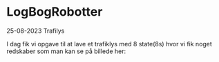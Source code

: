 # LogBogRobotter

25-08-2023
Trafilys


I dag fik vi opgave til at lave et trafiklys med 8 state(8s) hvor vi fik noget redskaber som man kan se på billede her:






